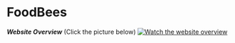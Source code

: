 # FoodBees

__*Website Overview*__
(Click the picture below)
[![Watch the website overview](https://s5.gifyu.com/images/SRDUo.png)](https://youtu.be/WWkuMtKqTQg)
